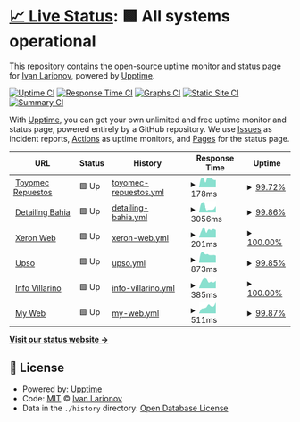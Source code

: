 # [📈 Live Status](https://demo.upptime.js.org): <!--live status--> **🟩 All systems operational**

This repository contains the open-source uptime monitor and status page for [Ivan Larionov](https://blog.xeron.me), powered by [Upptime](https://github.com/upptime/upptime).

[![Uptime CI](https://github.com/xeron/status/workflows/Uptime%20CI/badge.svg)](https://github.com/xeron/status/actions?query=workflow%3A%22Uptime+CI%22)
[![Response Time CI](https://github.com/xeron/status/workflows/Response%20Time%20CI/badge.svg)](https://github.com/xeron/status/actions?query=workflow%3A%22Response+Time+CI%22)
[![Graphs CI](https://github.com/xeron/status/workflows/Graphs%20CI/badge.svg)](https://github.com/xeron/status/actions?query=workflow%3A%22Graphs+CI%22)
[![Static Site CI](https://github.com/xeron/status/workflows/Static%20Site%20CI/badge.svg)](https://github.com/xeron/status/actions?query=workflow%3A%22Static+Site+CI%22)
[![Summary CI](https://github.com/xeron/status/workflows/Summary%20CI/badge.svg)](https://github.com/xeron/status/actions?query=workflow%3A%22Summary+CI%22)

With [Upptime](https://upptime.js.org), you can get your own unlimited and free uptime monitor and status page, powered entirely by a GitHub repository. We use [Issues](https://github.com/xeron/status/issues) as incident reports, [Actions](https://github.com/xeron/status/actions) as uptime monitors, and [Pages](https://demo.upptime.js.org) for the status page.

<!--start: status pages-->
<!-- This summary is generated by Upptime (https://github.com/upptime/upptime) -->
<!-- Do not edit this manually, your changes will be overwritten -->
<!-- prettier-ignore -->
| URL | Status | History | Response Time | Uptime |
| --- | ------ | ------- | ------------- | ------ |
| <img alt="" src="https://favicons.githubusercontent.com/toyomecrepuestos.com" height="13"> [Toyomec Repuestos](https://toyomecrepuestos.com) | 🟩 Up | [toyomec-repuestos.yml](https://github.com/xeronweb/status/commits/HEAD/history/toyomec-repuestos.yml) | <details><summary><img alt="Response time graph" src="./graphs/toyomec-repuestos/response-time-week.png" height="20"> 178ms</summary><br><a href="https://xeronweb.github.io/status/history/toyomec-repuestos"><img alt="Response time 180" src="https://img.shields.io/endpoint?url=https%3A%2F%2Fraw.githubusercontent.com%2Fxeronweb%2Fstatus%2FHEAD%2Fapi%2Ftoyomec-repuestos%2Fresponse-time.json"></a><br><a href="https://xeronweb.github.io/status/history/toyomec-repuestos"><img alt="24-hour response time 160" src="https://img.shields.io/endpoint?url=https%3A%2F%2Fraw.githubusercontent.com%2Fxeronweb%2Fstatus%2FHEAD%2Fapi%2Ftoyomec-repuestos%2Fresponse-time-day.json"></a><br><a href="https://xeronweb.github.io/status/history/toyomec-repuestos"><img alt="7-day response time 178" src="https://img.shields.io/endpoint?url=https%3A%2F%2Fraw.githubusercontent.com%2Fxeronweb%2Fstatus%2FHEAD%2Fapi%2Ftoyomec-repuestos%2Fresponse-time-week.json"></a><br><a href="https://xeronweb.github.io/status/history/toyomec-repuestos"><img alt="30-day response time 180" src="https://img.shields.io/endpoint?url=https%3A%2F%2Fraw.githubusercontent.com%2Fxeronweb%2Fstatus%2FHEAD%2Fapi%2Ftoyomec-repuestos%2Fresponse-time-month.json"></a><br><a href="https://xeronweb.github.io/status/history/toyomec-repuestos"><img alt="1-year response time 180" src="https://img.shields.io/endpoint?url=https%3A%2F%2Fraw.githubusercontent.com%2Fxeronweb%2Fstatus%2FHEAD%2Fapi%2Ftoyomec-repuestos%2Fresponse-time-year.json"></a></details> | <details><summary><a href="https://xeronweb.github.io/status/history/toyomec-repuestos">99.72%</a></summary><a href="https://xeronweb.github.io/status/history/toyomec-repuestos"><img alt="All-time uptime 99.92%" src="https://img.shields.io/endpoint?url=https%3A%2F%2Fraw.githubusercontent.com%2Fxeronweb%2Fstatus%2FHEAD%2Fapi%2Ftoyomec-repuestos%2Fuptime.json"></a><br><a href="https://xeronweb.github.io/status/history/toyomec-repuestos"><img alt="24-hour uptime 100.00%" src="https://img.shields.io/endpoint?url=https%3A%2F%2Fraw.githubusercontent.com%2Fxeronweb%2Fstatus%2FHEAD%2Fapi%2Ftoyomec-repuestos%2Fuptime-day.json"></a><br><a href="https://xeronweb.github.io/status/history/toyomec-repuestos"><img alt="7-day uptime 99.72%" src="https://img.shields.io/endpoint?url=https%3A%2F%2Fraw.githubusercontent.com%2Fxeronweb%2Fstatus%2FHEAD%2Fapi%2Ftoyomec-repuestos%2Fuptime-week.json"></a><br><a href="https://xeronweb.github.io/status/history/toyomec-repuestos"><img alt="30-day uptime 99.94%" src="https://img.shields.io/endpoint?url=https%3A%2F%2Fraw.githubusercontent.com%2Fxeronweb%2Fstatus%2FHEAD%2Fapi%2Ftoyomec-repuestos%2Fuptime-month.json"></a><br><a href="https://xeronweb.github.io/status/history/toyomec-repuestos"><img alt="1-year uptime 99.92%" src="https://img.shields.io/endpoint?url=https%3A%2F%2Fraw.githubusercontent.com%2Fxeronweb%2Fstatus%2FHEAD%2Fapi%2Ftoyomec-repuestos%2Fuptime-year.json"></a></details>
| <img alt="" src="https://favicons.githubusercontent.com/www.detailingbahia.com" height="13"> [Detailing Bahia](https://www.detailingbahia.com) | 🟩 Up | [detailing-bahia.yml](https://github.com/xeronweb/status/commits/HEAD/history/detailing-bahia.yml) | <details><summary><img alt="Response time graph" src="./graphs/detailing-bahia/response-time-week.png" height="20"> 3056ms</summary><br><a href="https://xeronweb.github.io/status/history/detailing-bahia"><img alt="Response time 2393" src="https://img.shields.io/endpoint?url=https%3A%2F%2Fraw.githubusercontent.com%2Fxeronweb%2Fstatus%2FHEAD%2Fapi%2Fdetailing-bahia%2Fresponse-time.json"></a><br><a href="https://xeronweb.github.io/status/history/detailing-bahia"><img alt="24-hour response time 4391" src="https://img.shields.io/endpoint?url=https%3A%2F%2Fraw.githubusercontent.com%2Fxeronweb%2Fstatus%2FHEAD%2Fapi%2Fdetailing-bahia%2Fresponse-time-day.json"></a><br><a href="https://xeronweb.github.io/status/history/detailing-bahia"><img alt="7-day response time 3056" src="https://img.shields.io/endpoint?url=https%3A%2F%2Fraw.githubusercontent.com%2Fxeronweb%2Fstatus%2FHEAD%2Fapi%2Fdetailing-bahia%2Fresponse-time-week.json"></a><br><a href="https://xeronweb.github.io/status/history/detailing-bahia"><img alt="30-day response time 2667" src="https://img.shields.io/endpoint?url=https%3A%2F%2Fraw.githubusercontent.com%2Fxeronweb%2Fstatus%2FHEAD%2Fapi%2Fdetailing-bahia%2Fresponse-time-month.json"></a><br><a href="https://xeronweb.github.io/status/history/detailing-bahia"><img alt="1-year response time 2393" src="https://img.shields.io/endpoint?url=https%3A%2F%2Fraw.githubusercontent.com%2Fxeronweb%2Fstatus%2FHEAD%2Fapi%2Fdetailing-bahia%2Fresponse-time-year.json"></a></details> | <details><summary><a href="https://xeronweb.github.io/status/history/detailing-bahia">99.86%</a></summary><a href="https://xeronweb.github.io/status/history/detailing-bahia"><img alt="All-time uptime 99.99%" src="https://img.shields.io/endpoint?url=https%3A%2F%2Fraw.githubusercontent.com%2Fxeronweb%2Fstatus%2FHEAD%2Fapi%2Fdetailing-bahia%2Fuptime.json"></a><br><a href="https://xeronweb.github.io/status/history/detailing-bahia"><img alt="24-hour uptime 99.02%" src="https://img.shields.io/endpoint?url=https%3A%2F%2Fraw.githubusercontent.com%2Fxeronweb%2Fstatus%2FHEAD%2Fapi%2Fdetailing-bahia%2Fuptime-day.json"></a><br><a href="https://xeronweb.github.io/status/history/detailing-bahia"><img alt="7-day uptime 99.86%" src="https://img.shields.io/endpoint?url=https%3A%2F%2Fraw.githubusercontent.com%2Fxeronweb%2Fstatus%2FHEAD%2Fapi%2Fdetailing-bahia%2Fuptime-week.json"></a><br><a href="https://xeronweb.github.io/status/history/detailing-bahia"><img alt="30-day uptime 99.97%" src="https://img.shields.io/endpoint?url=https%3A%2F%2Fraw.githubusercontent.com%2Fxeronweb%2Fstatus%2FHEAD%2Fapi%2Fdetailing-bahia%2Fuptime-month.json"></a><br><a href="https://xeronweb.github.io/status/history/detailing-bahia"><img alt="1-year uptime 99.99%" src="https://img.shields.io/endpoint?url=https%3A%2F%2Fraw.githubusercontent.com%2Fxeronweb%2Fstatus%2FHEAD%2Fapi%2Fdetailing-bahia%2Fuptime-year.json"></a></details>
| <img alt="" src="https://favicons.githubusercontent.com/xeronweb.com" height="13"> [Xeron Web](https://xeronweb.com) | 🟩 Up | [xeron-web.yml](https://github.com/xeronweb/status/commits/HEAD/history/xeron-web.yml) | <details><summary><img alt="Response time graph" src="./graphs/xeron-web/response-time-week.png" height="20"> 201ms</summary><br><a href="https://xeronweb.github.io/status/history/xeron-web"><img alt="Response time 181" src="https://img.shields.io/endpoint?url=https%3A%2F%2Fraw.githubusercontent.com%2Fxeronweb%2Fstatus%2FHEAD%2Fapi%2Fxeron-web%2Fresponse-time.json"></a><br><a href="https://xeronweb.github.io/status/history/xeron-web"><img alt="24-hour response time 197" src="https://img.shields.io/endpoint?url=https%3A%2F%2Fraw.githubusercontent.com%2Fxeronweb%2Fstatus%2FHEAD%2Fapi%2Fxeron-web%2Fresponse-time-day.json"></a><br><a href="https://xeronweb.github.io/status/history/xeron-web"><img alt="7-day response time 201" src="https://img.shields.io/endpoint?url=https%3A%2F%2Fraw.githubusercontent.com%2Fxeronweb%2Fstatus%2FHEAD%2Fapi%2Fxeron-web%2Fresponse-time-week.json"></a><br><a href="https://xeronweb.github.io/status/history/xeron-web"><img alt="30-day response time 187" src="https://img.shields.io/endpoint?url=https%3A%2F%2Fraw.githubusercontent.com%2Fxeronweb%2Fstatus%2FHEAD%2Fapi%2Fxeron-web%2Fresponse-time-month.json"></a><br><a href="https://xeronweb.github.io/status/history/xeron-web"><img alt="1-year response time 181" src="https://img.shields.io/endpoint?url=https%3A%2F%2Fraw.githubusercontent.com%2Fxeronweb%2Fstatus%2FHEAD%2Fapi%2Fxeron-web%2Fresponse-time-year.json"></a></details> | <details><summary><a href="https://xeronweb.github.io/status/history/xeron-web">100.00%</a></summary><a href="https://xeronweb.github.io/status/history/xeron-web"><img alt="All-time uptime 99.96%" src="https://img.shields.io/endpoint?url=https%3A%2F%2Fraw.githubusercontent.com%2Fxeronweb%2Fstatus%2FHEAD%2Fapi%2Fxeron-web%2Fuptime.json"></a><br><a href="https://xeronweb.github.io/status/history/xeron-web"><img alt="24-hour uptime 100.00%" src="https://img.shields.io/endpoint?url=https%3A%2F%2Fraw.githubusercontent.com%2Fxeronweb%2Fstatus%2FHEAD%2Fapi%2Fxeron-web%2Fuptime-day.json"></a><br><a href="https://xeronweb.github.io/status/history/xeron-web"><img alt="7-day uptime 100.00%" src="https://img.shields.io/endpoint?url=https%3A%2F%2Fraw.githubusercontent.com%2Fxeronweb%2Fstatus%2FHEAD%2Fapi%2Fxeron-web%2Fuptime-week.json"></a><br><a href="https://xeronweb.github.io/status/history/xeron-web"><img alt="30-day uptime 100.00%" src="https://img.shields.io/endpoint?url=https%3A%2F%2Fraw.githubusercontent.com%2Fxeronweb%2Fstatus%2FHEAD%2Fapi%2Fxeron-web%2Fuptime-month.json"></a><br><a href="https://xeronweb.github.io/status/history/xeron-web"><img alt="1-year uptime 99.96%" src="https://img.shields.io/endpoint?url=https%3A%2F%2Fraw.githubusercontent.com%2Fxeronweb%2Fstatus%2FHEAD%2Fapi%2Fxeron-web%2Fuptime-year.json"></a></details>
| <img alt="" src="https://favicons.githubusercontent.com/geccif.upso.edu.ar" height="13"> [Upso](https://geccif.upso.edu.ar) | 🟩 Up | [upso.yml](https://github.com/xeronweb/status/commits/HEAD/history/upso.yml) | <details><summary><img alt="Response time graph" src="./graphs/upso/response-time-week.png" height="20"> 873ms</summary><br><a href="https://xeronweb.github.io/status/history/upso"><img alt="Response time 832" src="https://img.shields.io/endpoint?url=https%3A%2F%2Fraw.githubusercontent.com%2Fxeronweb%2Fstatus%2FHEAD%2Fapi%2Fupso%2Fresponse-time.json"></a><br><a href="https://xeronweb.github.io/status/history/upso"><img alt="24-hour response time 732" src="https://img.shields.io/endpoint?url=https%3A%2F%2Fraw.githubusercontent.com%2Fxeronweb%2Fstatus%2FHEAD%2Fapi%2Fupso%2Fresponse-time-day.json"></a><br><a href="https://xeronweb.github.io/status/history/upso"><img alt="7-day response time 873" src="https://img.shields.io/endpoint?url=https%3A%2F%2Fraw.githubusercontent.com%2Fxeronweb%2Fstatus%2FHEAD%2Fapi%2Fupso%2Fresponse-time-week.json"></a><br><a href="https://xeronweb.github.io/status/history/upso"><img alt="30-day response time 881" src="https://img.shields.io/endpoint?url=https%3A%2F%2Fraw.githubusercontent.com%2Fxeronweb%2Fstatus%2FHEAD%2Fapi%2Fupso%2Fresponse-time-month.json"></a><br><a href="https://xeronweb.github.io/status/history/upso"><img alt="1-year response time 832" src="https://img.shields.io/endpoint?url=https%3A%2F%2Fraw.githubusercontent.com%2Fxeronweb%2Fstatus%2FHEAD%2Fapi%2Fupso%2Fresponse-time-year.json"></a></details> | <details><summary><a href="https://xeronweb.github.io/status/history/upso">99.85%</a></summary><a href="https://xeronweb.github.io/status/history/upso"><img alt="All-time uptime 98.86%" src="https://img.shields.io/endpoint?url=https%3A%2F%2Fraw.githubusercontent.com%2Fxeronweb%2Fstatus%2FHEAD%2Fapi%2Fupso%2Fuptime.json"></a><br><a href="https://xeronweb.github.io/status/history/upso"><img alt="24-hour uptime 100.00%" src="https://img.shields.io/endpoint?url=https%3A%2F%2Fraw.githubusercontent.com%2Fxeronweb%2Fstatus%2FHEAD%2Fapi%2Fupso%2Fuptime-day.json"></a><br><a href="https://xeronweb.github.io/status/history/upso"><img alt="7-day uptime 99.85%" src="https://img.shields.io/endpoint?url=https%3A%2F%2Fraw.githubusercontent.com%2Fxeronweb%2Fstatus%2FHEAD%2Fapi%2Fupso%2Fuptime-week.json"></a><br><a href="https://xeronweb.github.io/status/history/upso"><img alt="30-day uptime 97.31%" src="https://img.shields.io/endpoint?url=https%3A%2F%2Fraw.githubusercontent.com%2Fxeronweb%2Fstatus%2FHEAD%2Fapi%2Fupso%2Fuptime-month.json"></a><br><a href="https://xeronweb.github.io/status/history/upso"><img alt="1-year uptime 98.86%" src="https://img.shields.io/endpoint?url=https%3A%2F%2Fraw.githubusercontent.com%2Fxeronweb%2Fstatus%2FHEAD%2Fapi%2Fupso%2Fuptime-year.json"></a></details>
| <img alt="" src="https://favicons.githubusercontent.com/infovillarino.com" height="13"> [Info Villarino](https://infovillarino.com) | 🟩 Up | [info-villarino.yml](https://github.com/xeronweb/status/commits/HEAD/history/info-villarino.yml) | <details><summary><img alt="Response time graph" src="./graphs/info-villarino/response-time-week.png" height="20"> 385ms</summary><br><a href="https://xeronweb.github.io/status/history/info-villarino"><img alt="Response time 422" src="https://img.shields.io/endpoint?url=https%3A%2F%2Fraw.githubusercontent.com%2Fxeronweb%2Fstatus%2FHEAD%2Fapi%2Finfo-villarino%2Fresponse-time.json"></a><br><a href="https://xeronweb.github.io/status/history/info-villarino"><img alt="24-hour response time 390" src="https://img.shields.io/endpoint?url=https%3A%2F%2Fraw.githubusercontent.com%2Fxeronweb%2Fstatus%2FHEAD%2Fapi%2Finfo-villarino%2Fresponse-time-day.json"></a><br><a href="https://xeronweb.github.io/status/history/info-villarino"><img alt="7-day response time 385" src="https://img.shields.io/endpoint?url=https%3A%2F%2Fraw.githubusercontent.com%2Fxeronweb%2Fstatus%2FHEAD%2Fapi%2Finfo-villarino%2Fresponse-time-week.json"></a><br><a href="https://xeronweb.github.io/status/history/info-villarino"><img alt="30-day response time 398" src="https://img.shields.io/endpoint?url=https%3A%2F%2Fraw.githubusercontent.com%2Fxeronweb%2Fstatus%2FHEAD%2Fapi%2Finfo-villarino%2Fresponse-time-month.json"></a><br><a href="https://xeronweb.github.io/status/history/info-villarino"><img alt="1-year response time 422" src="https://img.shields.io/endpoint?url=https%3A%2F%2Fraw.githubusercontent.com%2Fxeronweb%2Fstatus%2FHEAD%2Fapi%2Finfo-villarino%2Fresponse-time-year.json"></a></details> | <details><summary><a href="https://xeronweb.github.io/status/history/info-villarino">100.00%</a></summary><a href="https://xeronweb.github.io/status/history/info-villarino"><img alt="All-time uptime 99.97%" src="https://img.shields.io/endpoint?url=https%3A%2F%2Fraw.githubusercontent.com%2Fxeronweb%2Fstatus%2FHEAD%2Fapi%2Finfo-villarino%2Fuptime.json"></a><br><a href="https://xeronweb.github.io/status/history/info-villarino"><img alt="24-hour uptime 100.00%" src="https://img.shields.io/endpoint?url=https%3A%2F%2Fraw.githubusercontent.com%2Fxeronweb%2Fstatus%2FHEAD%2Fapi%2Finfo-villarino%2Fuptime-day.json"></a><br><a href="https://xeronweb.github.io/status/history/info-villarino"><img alt="7-day uptime 100.00%" src="https://img.shields.io/endpoint?url=https%3A%2F%2Fraw.githubusercontent.com%2Fxeronweb%2Fstatus%2FHEAD%2Fapi%2Finfo-villarino%2Fuptime-week.json"></a><br><a href="https://xeronweb.github.io/status/history/info-villarino"><img alt="30-day uptime 100.00%" src="https://img.shields.io/endpoint?url=https%3A%2F%2Fraw.githubusercontent.com%2Fxeronweb%2Fstatus%2FHEAD%2Fapi%2Finfo-villarino%2Fuptime-month.json"></a><br><a href="https://xeronweb.github.io/status/history/info-villarino"><img alt="1-year uptime 99.97%" src="https://img.shields.io/endpoint?url=https%3A%2F%2Fraw.githubusercontent.com%2Fxeronweb%2Fstatus%2FHEAD%2Fapi%2Finfo-villarino%2Fuptime-year.json"></a></details>
| <img alt="" src="https://favicons.githubusercontent.com/gergomez.tk" height="13"> [My Web](https://gergomez.tk) | 🟩 Up | [my-web.yml](https://github.com/xeronweb/status/commits/HEAD/history/my-web.yml) | <details><summary><img alt="Response time graph" src="./graphs/my-web/response-time-week.png" height="20"> 511ms</summary><br><a href="https://xeronweb.github.io/status/history/my-web"><img alt="Response time 484" src="https://img.shields.io/endpoint?url=https%3A%2F%2Fraw.githubusercontent.com%2Fxeronweb%2Fstatus%2FHEAD%2Fapi%2Fmy-web%2Fresponse-time.json"></a><br><a href="https://xeronweb.github.io/status/history/my-web"><img alt="24-hour response time 705" src="https://img.shields.io/endpoint?url=https%3A%2F%2Fraw.githubusercontent.com%2Fxeronweb%2Fstatus%2FHEAD%2Fapi%2Fmy-web%2Fresponse-time-day.json"></a><br><a href="https://xeronweb.github.io/status/history/my-web"><img alt="7-day response time 511" src="https://img.shields.io/endpoint?url=https%3A%2F%2Fraw.githubusercontent.com%2Fxeronweb%2Fstatus%2FHEAD%2Fapi%2Fmy-web%2Fresponse-time-week.json"></a><br><a href="https://xeronweb.github.io/status/history/my-web"><img alt="30-day response time 448" src="https://img.shields.io/endpoint?url=https%3A%2F%2Fraw.githubusercontent.com%2Fxeronweb%2Fstatus%2FHEAD%2Fapi%2Fmy-web%2Fresponse-time-month.json"></a><br><a href="https://xeronweb.github.io/status/history/my-web"><img alt="1-year response time 484" src="https://img.shields.io/endpoint?url=https%3A%2F%2Fraw.githubusercontent.com%2Fxeronweb%2Fstatus%2FHEAD%2Fapi%2Fmy-web%2Fresponse-time-year.json"></a></details> | <details><summary><a href="https://xeronweb.github.io/status/history/my-web">99.87%</a></summary><a href="https://xeronweb.github.io/status/history/my-web"><img alt="All-time uptime 99.98%" src="https://img.shields.io/endpoint?url=https%3A%2F%2Fraw.githubusercontent.com%2Fxeronweb%2Fstatus%2FHEAD%2Fapi%2Fmy-web%2Fuptime.json"></a><br><a href="https://xeronweb.github.io/status/history/my-web"><img alt="24-hour uptime 99.06%" src="https://img.shields.io/endpoint?url=https%3A%2F%2Fraw.githubusercontent.com%2Fxeronweb%2Fstatus%2FHEAD%2Fapi%2Fmy-web%2Fuptime-day.json"></a><br><a href="https://xeronweb.github.io/status/history/my-web"><img alt="7-day uptime 99.87%" src="https://img.shields.io/endpoint?url=https%3A%2F%2Fraw.githubusercontent.com%2Fxeronweb%2Fstatus%2FHEAD%2Fapi%2Fmy-web%2Fuptime-week.json"></a><br><a href="https://xeronweb.github.io/status/history/my-web"><img alt="30-day uptime 99.97%" src="https://img.shields.io/endpoint?url=https%3A%2F%2Fraw.githubusercontent.com%2Fxeronweb%2Fstatus%2FHEAD%2Fapi%2Fmy-web%2Fuptime-month.json"></a><br><a href="https://xeronweb.github.io/status/history/my-web"><img alt="1-year uptime 99.98%" src="https://img.shields.io/endpoint?url=https%3A%2F%2Fraw.githubusercontent.com%2Fxeronweb%2Fstatus%2FHEAD%2Fapi%2Fmy-web%2Fuptime-year.json"></a></details>

<!--end: status pages-->

[**Visit our status website →**](https://demo.upptime.js.org)

## 📄 License

- Powered by: [Upptime](https://github.com/upptime/upptime)
- Code: [MIT](./LICENSE) © [Ivan Larionov](https://blog.xeron.me)
- Data in the `./history` directory: [Open Database License](https://opendatacommons.org/licenses/odbl/1-0/)
